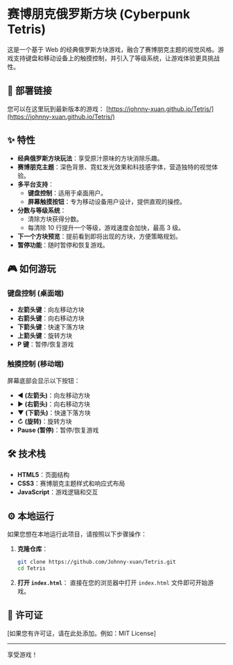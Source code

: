 # 赛博朋克俄罗斯方块 (Cyberpunk Tetris)

这是一个基于 Web 的经典俄罗斯方块游戏，融合了赛博朋克主题的视觉风格。游戏支持键盘和移动设备上的触摸控制，并引入了等级系统，让游戏体验更具挑战性。

## 🚀 部署链接

您可以在这里玩到最新版本的游戏：
[https://johnny-xuan.github.io/Tetris/](https://johnny-xuan.github.io/Tetris/)

## ✨ 特性

*   **经典俄罗斯方块玩法**：享受原汁原味的方块消除乐趣。
*   **赛博朋克主题**：深色背景、霓虹发光效果和科技感字体，营造独特的视觉体验。
*   **多平台支持**：
    *   **键盘控制**：适用于桌面用户。
    *   **屏幕触摸按钮**：专为移动设备用户设计，提供直观的操控。
*   **分数与等级系统**：
    *   清除方块获得分数。
    *   每清除 10 行提升一个等级，游戏速度会加快，最高 3 级。
*   **下一个方块预览**：提前看到即将出现的方块，方便策略规划。
*   **暂停功能**：随时暂停和恢复游戏。

## 🎮 如何游玩

### 键盘控制 (桌面端)

*   **左箭头键**：向左移动方块
*   **右箭头键**：向右移动方块
*   **下箭头键**：快速下落方块
*   **上箭头键**：旋转方块
*   **P 键**：暂停/恢复游戏

### 触摸控制 (移动端)

屏幕底部会显示以下按钮：

*   **&#9664; (左箭头)**：向左移动方块
*   **&#9654; (右箭头)**：向右移动方块
*   **&#9660; (下箭头)**：快速下落方块
*   **&#8635; (旋转)**：旋转方块
*   **Pause (暂停)**：暂停/恢复游戏

## 🛠️ 技术栈

*   **HTML5**：页面结构
*   **CSS3**：赛博朋克主题样式和响应式布局
*   **JavaScript**：游戏逻辑和交互

## ⚙️ 本地运行

如果您想在本地运行此项目，请按照以下步骤操作：

1.  **克隆仓库**：
    ```bash
    git clone https://github.com/Johnny-xuan/Tetris.git
    cd Tetris
    ```
2.  **打开 `index.html`**：
    直接在您的浏览器中打开 `index.html` 文件即可开始游戏。

## 📜 许可证

[如果您有许可证，请在此处添加。例如：MIT License]

---

享受游戏！
